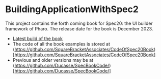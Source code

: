 # BuildingApplicationWithSpec2

This project contains the forth coming book for Spec20: the UI builder framework of Pharo. 
The release date for the book is December 2023.

- [Latest build of the book](https://github.com/SquareBracketAssociates/BuildingApplicationWithSpec2/releases/download/latest/Spec2-wip.pdf)
- The code of all the book examples is stored at (https://github.com/SquareBracketAssociates/CodeOfSpec20Book)[https://github.com/SquareBracketAssociates/CodeOfSpec20Book]
- Previous and older versions may be at (https://github.com/Ducasse/SpecBookCode/)[https://github.com/Ducasse/SpecBookCode/]
